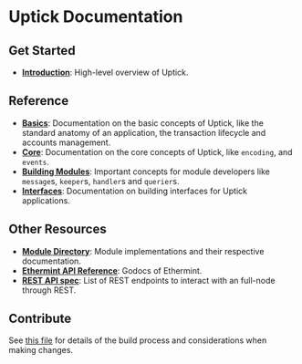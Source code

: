 <!--
layout: home
title: Uptick Documentation
description: Uptick is an NFT infrastructure network that is a scalable, high-throughput Proof-of-Stake blockchain that is fully compatible and interoperable with Ethereum.
sections:
  - title: Introduction
    desc: Read a high-level overview of Uptick and its architecture.
    url: /intro
    icon: ethereum-intro
  - title: Basics
    desc: Start with the basic concepts of Uptick, like accounts and transactions.
    url: /basics
    icon: basics
  - title: Core Concepts
    desc: Read about the core concepts like encoding and events.
    url: /core
    icon: core
stack:
  - title: Cosmos SDK
    desc: The SDK is the world’s most popular framework for building application-specific blockchains.
    color: "#5064FB"
    label: sdk
    url: http://docs.cosmos.network
  - title: Ethereum
    desc: Ethereum is a global, open-source platform for decentralized applications.
    color: "#1A1F36"
    label: ethereum-black
    url: https://eth.wiki
  - title: Tendermint Core
    desc: The leading BFT engine for building blockchains, powering Uptick.
    color: "#00BB00"
    label: core
    url: http://docs.tendermint.com
footer:
  newsletter: false
aside: false
-->

# Uptick Documentation

## Get Started

- **[Introduction](./intro/overview.md)**: High-level overview of Uptick.

## Reference

- **[Basics](./basics/)**: Documentation on the basic concepts of Uptick, like the standard anatomy of an application, the transaction lifecycle and accounts management.
- **[Core](./core/)**: Documentation on the core concepts of Uptick, like `encoding`, and `events`.
- **[Building Modules](./building-modules/)**: Important concepts for module developers like `message`s, `keeper`s, `handler`s and `querier`s.
- **[Interfaces](./interfaces/)**: Documentation on building interfaces for Uptick applications.

## Other Resources

- **[Module Directory](../x/)**: Module implementations and their respective documentation.
- **[Ethermint API Reference](https://godoc.org/github.com/tharsis/ethermint)**: Godocs of Ethermint.
- **[REST API spec](https://cosmos.network/rpc/)**: List of REST endpoints to interact with an full-node through REST.

## Contribute

See [this file](https://github.com/UptickNetwork/uptick/blob/main/docs/DOCS_README.md) for details of the build process and considerations when making changes.

